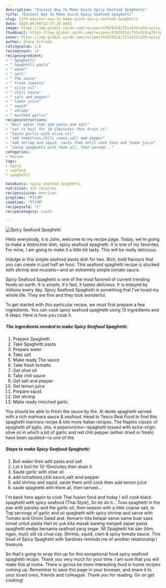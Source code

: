```yaml
---
description: "Easiest Way to Make Quick Spicy Seafood Spaghetti"
title: "Easiest Way to Make Quick Spicy Seafood Spaghetti"
slug: 2374-easiest-way-to-make-quick-spicy-seafood-spaghetti
date: 2020-09-08T13:37:24.844Z
image: https://img-global.cpcdn.com/recipes/47629214/751x532cq70/spicy-seafood-spaghetti-recipe-main-photo.jpg
thumbnail: https://img-global.cpcdn.com/recipes/47629214/751x532cq70/spicy-seafood-spaghetti-recipe-main-photo.jpg
cover: https://img-global.cpcdn.com/recipes/47629214/751x532cq70/spicy-seafood-spaghetti-recipe-main-photo.jpg
author: Shane Estrada
ratingvalue: 3.6
reviewcount: 14
recipeingredient:
- " Spaghetti"
- " Spaghetti pasta"
- " water"
- " salt"
- " The sauce"
- " fresh tomatto"
- " olive oil"
- " chili sauce"
- " salt and pepper"
- " lemon juice"
- " squid"
- " shrimp"
- " minched garlic"
recipeinstructions:
- "Boil water then add pasta and salt"
- "Let it boil for 10-15minutes then drain it"
- "Saute garlic with olive oil"
- "add tomattoes,chili sauce,salt amd pepper"
- "add shrimp and squid, saute them until cook then add lemon juice"
- "saute spaghetti with them all, then served..."
categories:
- Recipe
tags:
- spicy
- seafood
- spaghetti

katakunci: spicy seafood spaghetti 
nutrition: 112 calories
recipecuisine: American
preptime: "PT13M"
cooktime: "PT33M"
recipeyield: "1"
recipecategory: Lunch

---
```



![Spicy Seafood Spaghetti](https://img-global.cpcdn.com/recipes/47629214/751x532cq70/spicy-seafood-spaghetti-recipe-main-photo.jpg)

Hello everybody, it is John, welcome to my recipe page. Today, we're going to make a distinctive dish, spicy seafood spaghetti. It is one of my favorites. For mine, I am going to make it a little bit tasty. This will be really delicious.

Indulge in this simple seafood pasta dish for two. Rich, bold flavours that you can create in just half an hour. This seafood spaghetti recipe is stocked with shrimp and mussels—and an extremely simple tomato sauce.

Spicy Seafood Spaghetti is one of the most favored of current trending foods on earth. It is simple, it's fast, it tastes delicious. It is enjoyed by millions every day. Spicy Seafood Spaghetti is something that I've loved my whole life. They are fine and they look wonderful.


To get started with this particular recipe, we must first prepare a few ingredients. You can cook spicy seafood spaghetti using 13 ingredients and 6 steps. Here is how you cook it.

<!--inarticleads1-->

##### The ingredients needed to make Spicy Seafood Spaghetti:

1. Prepare  Spaghetti
1. Take  Spaghetti pasta
1. Prepare  water
1. Take  salt
1. Make ready  The sauce
1. Take  fresh tomatto
1. Get  olive oil
1. Take  chili sauce
1. Get  salt and pepper
1. Get  lemon juice
1. Prepare  squid
1. Get  shrimp
1. Make ready  minched garlic


You should be able to finish the sauce by the. Al dente spaghetti served with a rich marinara sauce &amp; seafood. Head to Tesco Real Food to find this spaghetti marinara recipe &amp; lots more Italian recipes. The Naples classic of spaghetti all&#39;aglio, olio, e peperoncino—spaghetti tossed with extra-virgin olive oil in which a bit of garlic and red chili pepper (either dried or fresh) have been sautéed—is one of the. 

<!--inarticleads2-->

##### Steps to make Spicy Seafood Spaghetti:

1. Boil water then add pasta and salt
1. Let it boil for 10-15minutes then drain it
1. Saute garlic with olive oil
1. add tomattoes,chili sauce,salt amd pepper
1. add shrimp and squid, saute them until cook then add lemon juice
1. saute spaghetti with them all, then served...


I&#39;m back here again to cook Thai fusion food and today I will cook black spaghetti with spicy seafood (Thai Style), So let do it… Toss spaghetti in the pan with parsley and the garlic oil, then season with a little coarse salt, to Top servings of garlic and oil spaghetti with spicy shrimp and serve with Tomato and Onion Salad and. Kemarin kita belajar sama-sama buat saus tomat untuk pasta Hari ini yuk kita masak bareng menjadi sajian pasta spaghetti pedas bersama seafood yang segar. Mì Spaghetti hải sản (tôm, ngao, mực) sốt cà chua cay. Shrimp, squid, clam &amp; spicy tomato sauce. This bowl of Spicy Spaghetti with Sardines reminds me of another relationship I treasure. 

So that's going to wrap this up for this exceptional food spicy seafood spaghetti recipe. Thank you very much for your time. I am sure that you will make this at home. There is gonna be more interesting food in home recipes coming up. Remember to save this page in your browser, and share it to your loved ones, friends and colleague. Thank you for reading. Go on get cooking!
